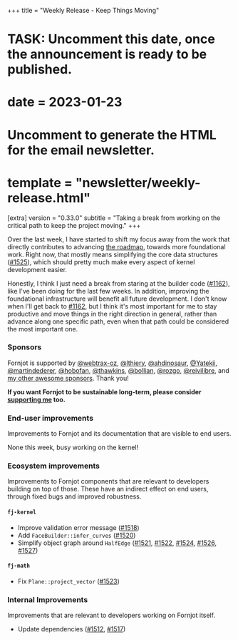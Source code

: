 +++
title = "Weekly Release - Keep Things Moving"
# TASK: Uncomment this date, once the announcement is ready to be published.
# date = 2023-01-23

# Uncomment to generate the HTML for the email newsletter.
# template = "newsletter/weekly-release.html"

[extra]
version = "0.33.0"
subtitle = "Taking a break from working on the critical path to keep the project moving."
+++

Over the last week, I have started to shift my focus away from the work that directly contributes to advancing [the roadmap](https://www.fornjot.app/roadmap/), towards more foundational work. Right now, that mostly means simplifying the core data structures ([#1525]), which should pretty much make every aspect of kernel development easier.

Honestly, I think I just need a break from staring at the builder code ([#1162]), like I've been doing for the last few weeks. In addition, improving the foundational infrastructure will benefit all future development. I don't know when I'll get back to [#1162], but I think it's most important for me to stay productive and move things in the right direction in general, rather than advance along one specific path, even when that path could be considered the most important one.


### Sponsors

Fornjot is supported by [@webtrax-oz](https://github.com/webtrax-oz), [@lthiery](https://github.com/lthiery), [@ahdinosaur](https://github.com/ahdinosaur), [@Yatekii](https://github.com/Yatekii), [@martindederer](https://github.com/martindederer), [@hobofan](https://github.com/hobofan), [@thawkins](https://github.com/thawkins), [@bollian](https://github.com/bollian), [@rozgo](https://github.com/rozgo), [@reivilibre](https://github.com/reivilibre), and [my other awesome sponsors](https://github.com/sponsors/hannobraun). Thank you!

<strong class="call-to-action">
    <p>
        If you want Fornjot to be sustainable long-term, please consider <a href="https://github.com/sponsors/hannobraun">supporting me</a> too.
    </p>
</strong>


### End-user improvements

Improvements to Fornjot and its documentation that are visible to end users.

None this week, busy working on the kernel!


### Ecosystem improvements

Improvements to Fornjot components that are relevant to developers building on top of those. These have an indirect effect on end users, through fixed bugs and improved robustness.

#### `fj-kernel`

- Improve validation error message ([#1518])
- Add `FaceBuilder::infer_curves` ([#1520])
- Simplify object graph around `HalfEdge` ([#1521], [#1522], [#1524], [#1526], [#1527])

#### `fj-math`

- Fix `Plane::project_vector` ([#1523])


### Internal Improvements

Improvements that are relevant to developers working on Fornjot itself.

- Update dependencies ([#1512], [#1517])


[#1512]: https://github.com/hannobraun/Fornjot/pull/1512
[#1517]: https://github.com/hannobraun/Fornjot/pull/1517
[#1518]: https://github.com/hannobraun/Fornjot/pull/1518
[#1520]: https://github.com/hannobraun/Fornjot/pull/1520
[#1521]: https://github.com/hannobraun/Fornjot/pull/1521
[#1522]: https://github.com/hannobraun/Fornjot/pull/1522
[#1523]: https://github.com/hannobraun/Fornjot/pull/1523
[#1524]: https://github.com/hannobraun/Fornjot/pull/1524
[#1526]: https://github.com/hannobraun/Fornjot/pull/1526
[#1527]: https://github.com/hannobraun/Fornjot/pull/1527

[#1162]: https://github.com/hannobraun/Fornjot/issues/1162
[#1525]: https://github.com/hannobraun/Fornjot/issues/1525
